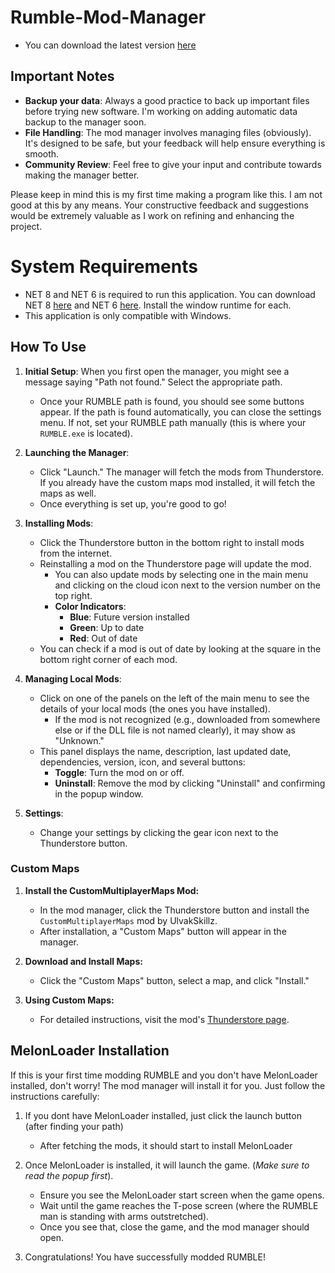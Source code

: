 # Rumble-Mod-Manager
- You can download the latest version [here](https://github.com/xLoadingx/Rumble-Mod-Manager/releases)

## Important Notes

- **Backup your data**: Always a good practice to back up important files before trying new software. I'm working on adding automatic data backup to the manager soon.
- **File Handling**: The mod manager involves managing files (obviously). It's designed to be safe, but your feedback will help ensure everything is smooth.
- **Community Review**: Feel free to give your input and contribute towards making the manager better.

Please keep in mind this is my first time making a program like this. I am not good at this by any means. Your constructive feedback and suggestions would be extremely valuable as I work on refining and enhancing the project.

# System Requirements
- NET 8 and NET 6 is required to run this application. You can download NET 8 [here](https://dotnet.microsoft.com/en-us/download/dotnet/8.0) and NET 6 [here](https://dotnet.microsoft.com/en-us/download/dotnet/6.0). Install the window runtime for each.
- This application is only compatible with Windows.

## How To Use

1. **Initial Setup**: When you first open the manager, you might see a message saying "Path not found." Select the appropriate path.
   - Once your RUMBLE path is found, you should see some buttons appear. If the path is found automatically, you can close the settings menu. If not, set your RUMBLE path manually (this is where your `RUMBLE.exe` is located).
   
2. **Launching the Manager**:
   - Click "Launch." The manager will fetch the mods from Thunderstore. If you already have the custom maps mod installed, it will fetch the maps as well.
   - Once everything is set up, you're good to go!

3. **Installing Mods**:
   - Click the Thunderstore button in the bottom right to install mods from the internet.
   - Reinstalling a mod on the Thunderstore page will update the mod.
     - You can also update mods by selecting one in the main menu and clicking on the cloud icon next to the version number on the top right.
     - **Color Indicators**:
       - **Blue**: Future version installed
       - **Green**: Up to date
       - **Red**: Out of date
   - You can check if a mod is out of date by looking at the square in the bottom right corner of each mod.

4. **Managing Local Mods**:
   - Click on one of the panels on the left of the main menu to see the details of your local mods (the ones you have installed).
     - If the mod is not recognized (e.g., downloaded from somewhere else or if the DLL file is not named clearly), it may show as "Unknown."
   - This panel displays the name, description, last updated date, dependencies, version, icon, and several buttons:
     - **Toggle**: Turn the mod on or off.
     - **Uninstall**: Remove the mod by clicking "Uninstall" and confirming in the popup window.

5. **Settings**:
   - Change your settings by clicking the gear icon next to the Thunderstore button.
  
### Custom Maps

1. **Install the CustomMultiplayerMaps Mod:**
   - In the mod manager, click the Thunderstore button and install the `CustomMultiplayerMaps` mod by UlvakSkillz.
   - After installation, a "Custom Maps" button will appear in the manager.

2. **Download and Install Maps:**
   - Click the "Custom Maps" button, select a map, and click "Install."

3. **Using Custom Maps:**
   - For detailed instructions, visit the mod's [Thunderstore page](https://thunderstore.io/c/rumble/p/UlvakSkillz/CustomMultiplayerMaps/).

## MelonLoader Installation

If this is your first time modding RUMBLE and you don't have MelonLoader installed, don't worry! The mod manager will install it for you. Just follow the instructions carefully:

1. If you dont have MelonLoader installed, just click the launch button (after finding your path)
   - After fetching the mods, it should start to install MelonLoader

2. Once MelonLoader is installed, it will launch the game. (*Make sure to read the popup first*).
   - Ensure you see the MelonLoader start screen when the game opens.
   - Wait until the game reaches the T-pose screen (where the RUMBLE man is standing with arms outstretched).
   - Once you see that, close the game, and the mod manager should open.

3. Congratulations! You have successfully modded RUMBLE!
